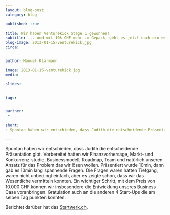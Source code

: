 ```yaml
---
layout: blog-post
category: blog

published: true

title: Wir haben Venturekick Stage 1 gewonnen!
subtitle: ... und mit 10k CHF mehr im Gepäck, geht es jetzt noch ein wenig flotter.
blog-image: 2013-01-15-venturekick.jpg
circa: 


author: Manuel Klarmann

image: 2013-01-15-venturekick.jpg
media: 

slides:


tags:


partner:
 - 

short: 
- Spontan haben wir entschieden, dass Judith die entscheidende Präsentation gibt. Gut vorbereitet gingen wir ins Rennen.

---
```





Spontan haben wir entschieden, dass Judith die entscheidende Präsentation gibt. Vorbereitet hatten wir Finanzvorhersage, Markt- und Konkurrenz-studie, Businessmodell, Roadmap, Team und natürlich unseren Ansatz für das Problem das wir lösen wollen. Präsentiert wurde 10min, dann gab es 10min lang spannende Fragen. Die Fragen waren hatten Tiefgang, waren nicht unbedingt einfach, aber es zeigte schon, dass wir das Wesentliche vermitteln konnten. Ein wichtiger Schritt, mit dem Preis von 10.000 CHF können wir insbesondere die Entwicklung unseres Business Case voranbringen. Gratulation auch an die anderen 4 Start-Ups die am selben Tag punkten konnten.

Berichtet darüber hat das [Startwerk.ch][1].

[1]: http://startwerk.ch/2013/01/17/tech-startups-praemiert-eaternity-upicto-osmoblue-und-mimedis/